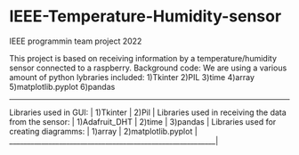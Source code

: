 # IEEE-Temperature-Humidity-sensor
IEEE programmin team project 2022

This project is based on receiving information by a temperature/humidity sensor connected to a raspberry.
Background code:
We are using a various amount of python lybraries included: 
        1)Tkinter 
        2)PIL
        3)time
        4)array
        5)matplotlib.pyplot
        6)pandas

___________________________________________________________
Libraries used in GUI:                                    |
  1)Tkinter                                               |
  2)Pil                                                   |
Libraries used in receiving the data from the sensor:     |
  1)Adafruit_DHT                                          |
  2)time                                                  |
  3)pandas                                                |
Libraries used for creating diagramms:                    |
  1)array                                                 |
  2)matplotlib.pyplot                                     |
__________________________________________________________|

    
        
